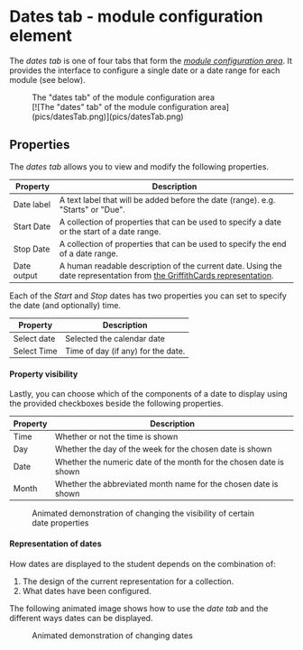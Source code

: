 # Dates tab - module configuration element

The _dates tab_ is one of four tabs that form the [_module configuration area_](overview.md). It provides the interface to configure a single date or a date range for each module (see below).

<figure markdown>
<figcaption>The "dates tab" of the module configuration area</figcaption>
[![The "dates" tab" of the module configuration area](pics/datesTab.png)](pics/datesTab.png)
</figure>


## Properties

<link rel="stylesheet" href="https://cdn.jsdelivr.net/npm/@shoelace-style/shoelace@2.0.0/dist/themes/light.css" />
<script type="module" src="https://cdn.jsdelivr.net/npm/@shoelace-style/shoelace@2.0.0/dist/shoelace.js"></script>

The _dates tab_ allows you to view and modify the following properties.

| Property | Description |
| --- | --- |
| Date label | A text label that will be added before the date (range). e.g. "Starts" or "Due". |
| Start Date | A collection of properties that can be used to specify a date or the start of a date range. |
| Stop Date | A collection of properties that can be used to specify the end of a date range. |
| Date output | A human readable description of the current date. Using the date representation from [the GriffithCards representation](../representations/overview/#griffithcards). |

Each of the _Start_ and _Stop_ dates has two properties you can set to specify the date (and optionally) time.

| Property | Description |
| --- | --- |
| Select date | Selected the calendar date |
| Select Time | Time of day (if any) for the date. |

#### Property visibility

Lastly, you can choose which of the components of a date to display using the provided checkboxes beside the following properties.

| Property | Description |
| --- | --- |
| Time | Whether or not the time is shown |
| Day | Whether the day of the week for the chosen date is shown |
| Date | Whether the numeric date of the month for the chosen date is shown |
| Month | Whether the abbreviated month name for the chosen date is shown |

<figure markdown>
<figcaption>Animated demonstration of changing the visibility of certain date properties</figcaption>
<sl-animated-image src="../pics/configureDatesAnimated.gif" alt="Animated demonstration of modifying the visibility of date properties" />
</figure>


#### Representation of dates

How dates are displayed to the student depends on the combination of:

1. The design of the current representation for a collection.
1. What dates have been configured.

The following animated image shows how to use the _date tab_ and the different ways dates can be displayed.


<figure markdown>
<figcaption>Animated demonstration of changing dates</figcaption>
<sl-animated-image src="../pics/configureDatesAnimated.gif" alt="Animated demonstration of changing dates" />
</figure>
